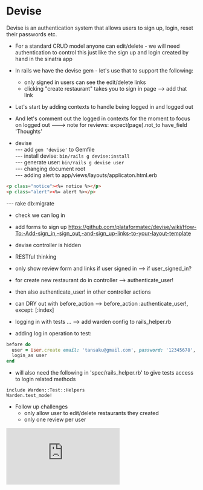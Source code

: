 Devise
=======

Devise is an authentication system that allows users to sign up, login, reset their passwords etc.

* For a standard CRUD model anyone can edit/delete - we will need authentication to control this just like the sign up and login created by hand in the sinatra app
* In rails we have the devise gem - let's use that to support the following:
  - only signed in users can see the edit/delete links
  - clicking "create restaurant" takes you to sign in page --> add that link

* Let's start by adding contexts to handle being logged in and logged out
* And let's comment out the logged in contexts for the moment to focus on logged out
---> note for reviews: expect(page).not_to have_field 'Thoughts'


* devise  
--- add `gem 'devise'` to Gemfile  
--- install devise: `bin/rails g devise:install`  
--- generate user: `bin/rails g devise user`  
--- changing document root  
--- adding alert to app/views/layouts/applicaton.html.erb  
```html
<p class="notice"><%= notice %></p>
<p class="alert"><%= alert %></p>
```
--- rake db:migrate

* check we can log in 
* add forms to sign up https://github.com/plataformatec/devise/wiki/How-To:-Add-sign_in,-sign_out,-and-sign_up-links-to-your-layout-template
* devise controller is hidden 

* RESTful thinking
* only show review form and links if user signed in --> if user_signed_in?
* for create new restaurant do in controller --> authenticate_user!
* then also authenticate_user! in other controller actions
* can DRY out with before_action --> before_action :authenticate_user!, except: [:index]
* logging in with tests … --> add warden config to rails_helper.rb
* adding log in operation to test:

```ruby
before do
  user = User.create email: 'tansaku@gmail.com', password: '12345678', password_confirmation: '12345678'
  login_as user
end
```

* will also need the following in 'spec/rails_helper.rb' to give tests access to login related methods
```
include Warden::Test::Helpers
Warden.test_mode!
```

* Follow up challenges 
    - only allow user to edit/delete restaurants they created 
    - only one review per user



![Tracking pixel](https://githubanalytics.herokuapp.com/course/walkthroughs/devise.md)
